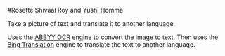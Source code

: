 #Rosette
Shivaal Roy and Yushi Homma

Take a picture of text and translate it to another language.

Uses the [ABBYY OCR](http://ocrsdk.com/) engine to convert the image to text. Then uses the [Bing Translation](https://msdn.microsoft.com/en-us/library/dd576287.aspx) engine to translate the text to another language.